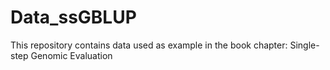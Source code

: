 # Data_ssGBLUP
This repository contains data used as example in the book chapter: Single-step Genomic Evaluation 
